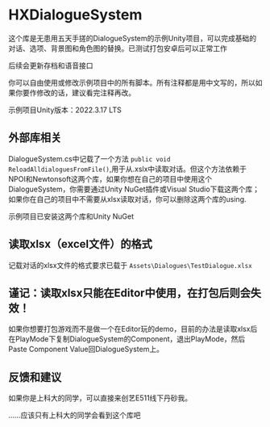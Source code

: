# HXDialogueSystem

这个库是无患用五天手搓的DialogueSystem的示例Unity项目，可以完成基础的对话、选项、背景图和角色图的替换。已测试打包安卓后可以正常工作

后续会更新存档和语音接口

你可以自由使用或修改示例项目中的所有脚本。所有注释都是用中文写的，所以如果你要作修改的话，建议看完注释再改。

示例项目Unity版本：2022.3.17 LTS

## 外部库相关

DialogueSystem.cs中记载了一个方法
` public void ReloadAlldialoguesFromFile() `,用于从.xslx中读取对话。但这个方法依赖于NPOI和Newtonsoft这两个库，如果你想在自己的项目中使用这个DialogueSystem，你需要通过Unity NuGet插件或Visual Studio下载这两个库；如果你在自己的项目中不需要从xlsx读取对话，你可以删除这两个库的using.

示例项目已安装这两个库和Unity NuGet

## 读取xlsx（excel文件）的格式

记载对话的xlsx文件的格式要求已载于 `Assets\Dialogues\TestDialogue.xlsx` 

## 谨记：读取xlsx只能在Editor中使用，在打包后则会失效！


如果你想要打包游戏而不是做一个在Editor玩的demo，目前的办法是读取xlsx后在PlayMode下复制DialogueSystem的Component，退出PlayMode，然后Paste Component Value回DialogueSystem上。

## 反馈和建议
如果你是上科大的同学，可以直接来创艺E511线下丹砂我。

……应该只有上科大的同学会看到这个库吧





